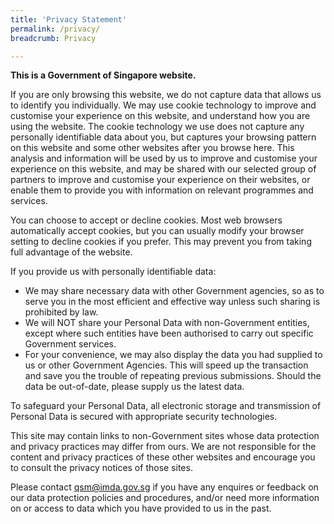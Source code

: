 ```yaml
---
title: 'Privacy Statement'
permalink: /privacy/
breadcrumb: Privacy

---
```



**This is a Government of Singapore website.**

If you are only browsing this website, we do not capture data that allows us to identify you individually. We may use cookie technology to improve and customise your experience on this website, and understand how you are using the website. The cookie technology we use does not capture any personally identifiable data about you, but captures your browsing pattern on this website and some other websites after you browse here. This analysis and information will be used by us to improve and customise your experience on this website, and may be shared with our selected group of partners to improve and customise your experience on their websites, or enable them to provide you with information on relevant programmes and services.

You can choose to accept or decline cookies. Most web browsers automatically accept cookies, but you can usually modify your browser setting to decline cookies if you prefer. This may prevent you from taking full advantage of the website.

If you provide us with personally identifiable data:<br>
* We may share necessary data with other Government agencies, so as to serve you in the most efficient and effective way unless such sharing is prohibited by law.<br>
* We will NOT share your Personal Data with non-Government entities, except where such entities have been authorised to carry out specific Government services.<br>
* For your convenience, we may also display the data you had supplied to us or other Government Agencies. This will speed up the transaction and save you the trouble of repeating previous submissions. Should the data be out-of-date, please supply us the latest data.

To safeguard your Personal Data, all electronic storage and transmission of Personal Data is secured with appropriate security technologies.

This site may contain links to non-Government sites whose data protection and privacy practices may differ from ours. We are not responsible for the content and privacy practices of these other websites and encourage you to consult the privacy notices of those sites.

Please contact qsm@imda.gov.sg if you have any enquires or feedback on our data protection policies and procedures, and/or need more information on or access to data which you have provided to us in the past.
